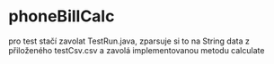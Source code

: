 # phoneBillCalc

pro test stačí zavolat TestRun.java, zparsuje si to na String data z přiloženého testCsv.csv 
a zavolá implementovanou metodu calculate
